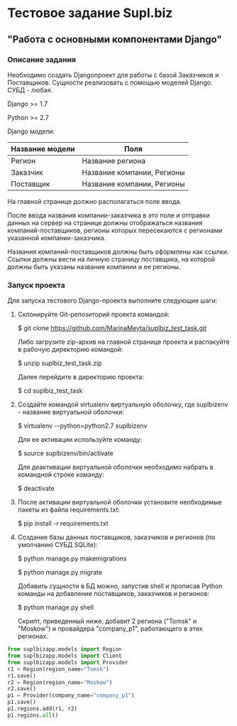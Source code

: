 # Тестовое задание Supl.biz 
## "Работа с основными компонентами Django"

### Описание задания

Необходимо создать Django­проект для работы с базой Заказчиков и Поставщиков. 
Сущности реализовать с помощью моделей Django.
СУБД - любая. 

Django >= 1.7 

Python >= 2.7

Django модели:  

|Название модели |  Поля |
| --- | --- |
| Регион  | Название региона |
Заказчик |  Название компании, Регионы | 
Поставщик | Название компании, Регионы |

На главной странице должно располагаться поле ввода. 
 
После ввода названия компании-заказчика в это поле и отправки данных на сервер на 
странице должны отображаться названия компаний-поставщиков, регионы которых 
пересекаются с регионами указанной компании-заказчика. 
 
Названия компаний-поставщиков должны быть оформлены как ссылки. Ссылки 
должны вести на личную страницу поставщика, на которой должны быть указаны 
название компании и ее регионы.

### Запуск проекта

Для запуска тестового Django-проекта выполните следующие шаги:

1. Склонируйте Git-репозиторий проекта командой:

   $ git clone https://github.com/MarinaMeyta/suplbiz_test_task.git

   Либо загрузите zip-архив на главной странице проекта и распакуйте в рабочую директорию командой:
   
   $ unzip suplbiz\_test\_task.zip

   Далее перейдите в директорию проекта:
   
   $ cd suplbiz\_test\_task

2. Cоздайте командой virtualenv виртуальную оболочку, где suplbizenv - название виртуальной оболочки:

   $ virtualenv --python=python2.7 suplbizenv

   Для ее активации используйте команду:
   
   $ source suplbizenv/bin/activate

   Для деактивации виртуальной оболочки необходимо набрать в командной строке команду:
   
   $ deactivate

3. После активации виртуальной оболочки установите необходимые пакеты из файла requirements.txt:

   $ pip install -r requirements.txt
   
4. Создание базы данных поставщиков, заказчиков и регионов (по умолчанию СУБД SQLite):

   $ python manage.py makemigrations
   
   $ python manage.py migrate

   Добавить сущности в БД можно, запустив shell и прописав Python команды на добавление поставщиков, заказчиков и регионов:

   $ python manage.py shell
   
   Скрипт, приведенный ниже, добавит 2 региона ("Tomsk" и "Moskow") и провайдера "company_p1", работающего в этих регионах.

```python
from suplbizapp.models import Region
from suplbizapp.models import Client
from suplbizapp.models import Provider
r1 = Region(region_name="Tomsk")
r1.save()
r2 = Region(region_name="Moskow")
r2.save()
p1 = Provider(company_name="company_p1")
p1.save()
p1.regions.add(r1, r2)
p1.regions.all()
```
